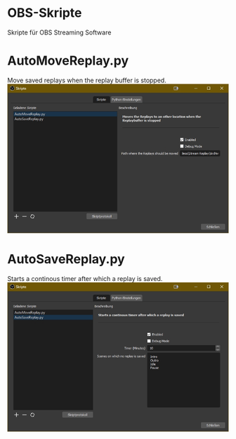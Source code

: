 # OBS-Skripte
Skripte für OBS Streaming Software

# AutoMoveReplay.py
Move saved replays when the replay buffer is stopped.
![Settings Image](Images/AutoMoveReplay.jpg)

# AutoSaveReplay.py
Starts a continous timer after which a replay is saved.
![Settings Image](Images/AutoSaveReplay.jpg)
<!--stackedit_data:
eyJoaXN0b3J5IjpbLTExNjI1Nzc0NjFdfQ==
-->